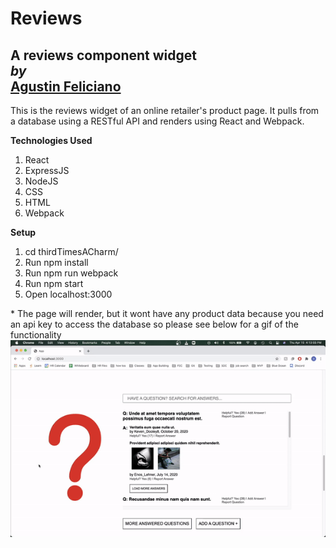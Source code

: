 # Reviews
A reviews component widget \
*by*\
[Agustin Feliciano](https://github.com/gusfel)
---
This is the reviews widget of an online retailer's product page.  It pulls from a database using a RESTful API and renders using React and Webpack.

**Technologies Used**
1. React
2. ExpressJS
3. NodeJS
4. CSS
5. HTML
6. Webpack

**Setup**
1. cd thirdTimesACharm/
2. Run npm install
3. Run npm run webpack
4. Run npm start
5. Open localhost:3000

\* The page will render, but it wont have any product data because you need an api key to access the database so please see below for a gif of the functionality
![Image](./ReadmeFiles/Reviews_gif.gif)
